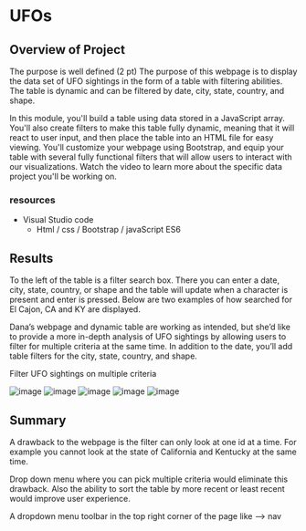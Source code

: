 # UFOs
## Overview of Project
The purpose is well defined (2 pt) The purpose of this webpage is to display the data set of UFO sightings in the form of a table with filtering abilities. The table is dynamic and can be filtered by date, city, state, country, and shape.


In this module, you'll build a table using data stored in a JavaScript array. You'll also create filters to make this table fully dynamic, meaning that it will react to user input, and then place the table into an HTML file for easy viewing.
You'll customize your webpage using Bootstrap, and equip your table with several fully functional filters that will allow users to interact with our visualizations. Watch the video to learn more about the specific data project you'll be working on.

### resources
* Visual Studio code
  - Html / css / Bootstrap / javaScript ES6
## Results

To the left of the table is a filter search box. There you can enter a date, city, state, country, or shape and the table will update when a character is present and enter is pressed. Below are two examples of how searched for El Cajon, CA and KY are displayed.


Dana’s webpage and dynamic table are working as intended, but she’d like to provide a more in-depth analysis of UFO sightings by allowing users to filter for multiple criteria at the same time. In addition to the date, you’ll add table filters for the city, state, country, and shape.

Filter UFO sightings on multiple criteria

![image](https://user-images.githubusercontent.com/86757575/133871397-05c847d5-adf8-4359-8146-c2c2991fece2.png)
![image](https://user-images.githubusercontent.com/86757575/133871384-35fa4606-b872-4fde-bc80-10811767bc55.png)
![image](https://user-images.githubusercontent.com/86757575/133871413-56f96356-5873-4ecf-8a5e-61e6781dc1ac.png)
![image](https://user-images.githubusercontent.com/86757575/133871437-3f582e8d-88c2-49da-b35e-9ceb7b568045.png)
![image](https://user-images.githubusercontent.com/86757575/133871462-0dbddb46-892a-43d5-8540-8693b9e411a7.png)

## Summary

A drawback to the webpage is the filter can only look at one id at a time. For example you cannot look at the state of California and Kentucky at the same time.

Drop down menu where you can pick multiple criteria would eliminate this drawback. Also the ability to sort the table by more recent or least recent would improve
user experience.

A dropdown menu toolbar in the top right corner of the page like --> nav




